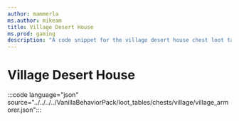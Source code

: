 ```yaml
---
author: mammerla
ms.author: mikeam
title: Village Desert House
ms.prod: gaming
description: "A code snippet for the village desert house chest loot table"
---
```


# Village Desert House

:::code language="json" source="../../../../VanillaBehaviorPack/loot_tables/chests/village/village_armorer.json":::
